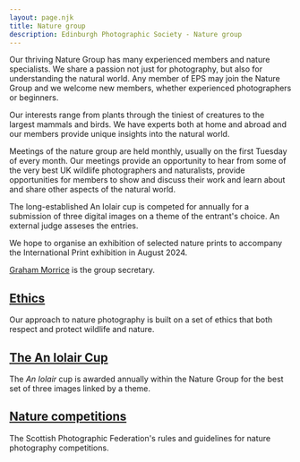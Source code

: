 ```yaml
---
layout: page.njk
title: Nature group
description: Edinburgh Photographic Society - Nature group
---
```

Our thriving Nature Group has many experienced members and nature specialists. We share a passion not just for photography, but also for understanding the natural world. Any member of EPS may join the Nature Group and we welcome new members, whether experienced photographers or beginners.

Our interests range from plants through the tiniest of creatures to the largest mammals and birds. We have experts both at home and abroad and our members provide unique insights into the natural world.

Meetings of the nature group are held monthly, usually on the first Tuesday of every month. Our meetings provide an opportunity to hear from some of the very best UK wildlife photographers and naturalists, provide opportunities for members to show and discuss their work and learn about and share other aspects of the natural world.

The long-established An Iolair cup is competed for annually for a submission of three digital images on a theme of the entrant's choice. An external judge asseses the entries.

We hope to organise an exhibition of selected nature prints to accompany the International Print exhibition in August 2024.

[Graham Morrice](mailto:nature@edinburghphotographicsociety.co.uk) is the group secretary.

## [Ethics](/ethics)

Our approach to nature photography is built on a set of ethics that both respect and protect wildlife and nature.

## [The An Iolair Cup](/iolaire-cup)

The _An Iolair_ cup is awarded annually within the Nature Group for the best set of three images linked by a theme.

## [Nature competitions](https://www.scottish-photographic-federation.org/competitions-guidance)

The Scottish Photographic Federation's rules and guidelines for nature photography competitions.
